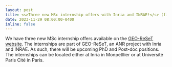 ```yaml
---
layout: post
title: <s>Three new MSc internship offers with Inria and INRAE!</s> (filled)
date: 2023-11-29 08:00:00-0400
inline: false
---
```


We have three new MSc internship offers available on the <a href="https://geo-reset.sylvainlobry.com/#positions">GEO-ReSeT website</a>. The internships are part of GEO-ReSeT, an ANR project with Inria and INRAE. As such, there will be upcoming PhD and Post-doc positions. The internships can be located either at Inria in Monpetllier or at Université Paris Cité in Paris.